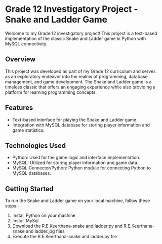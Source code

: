 # Grade 12 Investigatory Project - Snake and Ladder Game

Welcome to my Grade 12 investigatory project! This project is a text-based implementation of the classic Snake and Ladder game in Python with MySQL connectivity.

## Overview

This project was developed as part of my Grade 12 curriculum and serves as an exploratory endeavor into the realms of programming, database management, and game development. The Snake and Ladder game is a timeless classic that offers an engaging experience while also providing a platform for learning programming concepts.

## Features

- Text-based interface for playing the Snake and Ladder game.
- Integration with MySQL database for storing player information and game statistics.

## Technologies Used

- Python: Used for the game logic and interface implementation.
- MySQL: Utilized for storing player information and game data.
- MySQL Connector/Python: Python module for connecting Python to MySQL databases.

## Getting Started

To run the Snake and Ladder game on your local machine, follow these steps:-

1. Install Python on your machine
2. Install MySql
3. Download the R.E.Keerthana-snake and ladder.py and R.E.Keerthana-snake and ladder.jpg files
4. Execute the R.E.Keerthana-snake and ladder.py file

